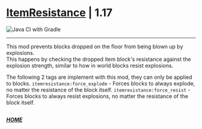 # [ItemResistance](https://www.curseforge.com/minecraft/mc-mods/itemresistance) | 1.17
![Java CI with Gradle](https://github.com/ApexModder/ItemResistance/workflows/Java%20CI%20with%20Gradle/badge.svg?branch=1.17&event=push)

---

This mod prevents blocks dropped on the floor from being blown up by explosions.<br>
This happens by checking the dropped item block's resistance against the explosion strength, similar to how in world blocks resist explosions.

The following 2 tags are implement with this mod, they can only be applied to blocks.
`itemresistance:force_explode` - Forces blocks to always explode, no matter the resistance of the block itself.
`itemresistance:force_resist` - Forces blocks to always resist explosions, no matter the resistance of the block itself.

##
**_[HOME](https://github.com/ApexModder/ItemResistance)_**